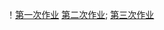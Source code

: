 ！[第一次作业](https://github.com/ophwsjtu18/ohw19f/blob/master/student/lyb/822209F0-4557-4142-BE20-4A9B2ED557CB.png)
[第二次作业](https://github.com/ophwsjtu18/ohw19f/blob/master/student/lyb/C9BEC460-EE48-4A6C-B739-F09D18019613.png);
[第三次作业](https://github.com/ophwsjtu18/ohw19f/blob/master/student/lyb/76D826EB-1098-40C5-BB69-C3E6378D45B5.png)
